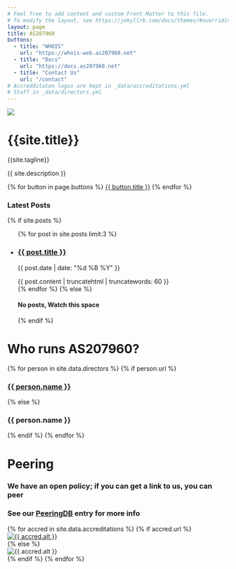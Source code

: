 ```yaml
---
# Feel free to add content and custom Front Matter to this file.
# To modify the layout, see https://jekyllrb.com/docs/themes/#overriding-theme-defaults
layout: page
title: AS207960
buttons:
  - title: "WHOIS"
    url: "https://whois-web.as207960.net"
  - title: "Docs"
    url: "https://docs.as207960.net"
  - title: "Contact Us"
    url: "/contact"
# Accredditaton logos are kept in _data/accreditations.yml
# Staff in _data/directors.yml    
---
```


<main role="main" class="flex-shrink-0">
  <div class="container my-3">
    <div class="row">
      <div class="col-md-8">
        <div class="jumbotron">
          <div class="row">
            <div class="col-md-4">
              <img src="{{site.logo}}" class="mw-100" />
            </div>
            <div class="col-md-8">
              <h1 class="display-4">{{site.title}}</h1>
              <p class="lead">{{site.tagline}}</p>
              <p>{{ site.description }}</p>
              {% for button in page.buttons %}
              <a class="btn btn-primary btn-lg" href="{{ button.url }}" role="button">{{ button.title }}</a>
              {% endfor %}
            </div>
          </div>
        </div>
      </div>
      <div class="col-md-4">
        <div class="card content-section">
          <div class="card-body">
            <h3>Latest Posts</h3>
            {% if site.posts %}
            <ul class="list-group">
              {% for post in site.posts limit:3 %}
              <li class="list-group-item">
                <a href="{{ post.url }}">
                  <h3>{{ post.title }}</h3>
                </a>
                <p class="blogdate">{{ post.date | date: "%d %B %Y" }}</p>
                <div>{{ post.content | truncatehtml | truncatewords: 60 }}</div>
              </li>
              {% endfor %}
              {% else %}
              <h4>No posts, Watch this space</h4>
              {% endif %}
            </ul>
          </div>
        </div>
      </div>
    </div>
    <div class="row">
      <div class="col-md-6">
        <h1>Who runs AS207960?</h1>
        {% for person in site.data.directors %}
          {% if person.url %}
            <h3><a href="{{ person.url}}">{{ person.name }}</a></h3>
          {% else %}
            <h3>{{ person.name }}</h3>
          {% endif %}
        {% endfor %}  
      </div>
      <div class="col-md-6">
        <h1>Peering</h1>
        <h3>We have an open policy; if you can get a link to us, you can peer</h3>
        <h3>See our <a href="https://www.peeringdb.com/net/21249">PeeringDB</a> entry for more info</h3>
      </div>
    </div>
    <div class="row align-items-center">
      {% for accred in site.data.accreditations %}
        {% if accred.url %}
          <div class="col-sm text-center my-3">
            <a href="{{ accred.url }}"><img class="mw-100" src="{{ accred.image }}" alt="{{ accred.alt }}" /></a>
          </div>
        {% else %}
          <div class="col-sm text-center my-3">
            <img class="mw-100" src="{{ accred.image }} " alt="{{ accred.alt }}" />
          </div>
        {% endif %}
      {% endfor %}
    </div>
  </div>
</main>
